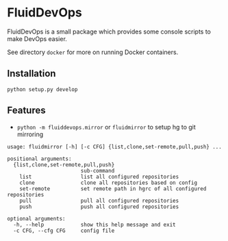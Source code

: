 # FluidDevOps

FluidDevOps is a small package which provides some console scripts to make DevOps
easier.

See directory `docker` for more on running Docker containers.

## Installation

```
python setup.py develop
```

## Features

- `python -m fluiddevops.mirror` or `fluidmirror` to setup hg to git mirroring

```
usage: fluidmirror [-h] [-c CFG] {list,clone,set-remote,pull,push} ...

positional arguments:
  {list,clone,set-remote,pull,push}
                        sub-command
    list                list all configured repositories
    clone               clone all repositories based on config
    set-remote          set remote path in hgrc of all configured repositories
    pull                pull all configured repositories
    push                push all configured repositories

optional arguments:
  -h, --help            show this help message and exit
  -c CFG, --cfg CFG     config file
```
